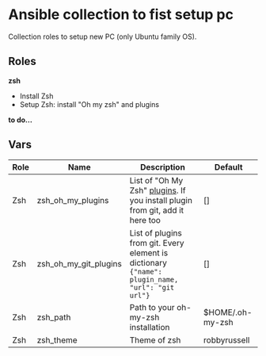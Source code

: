 # Ansible collection to fist setup pc 
Collection roles to setup new PC (only Ubuntu family OS).

## Roles
**zsh**
* Install Zsh
* Setup Zsh: install "Oh my zsh" and plugins

**to do...**

## Vars
| Role | Name | Description | Default |
| ---- | ---- | ----------- | ------- |
| Zsh | zsh_oh_my_plugins | List of "Oh My Zsh" [plugins](https://github.com/ohmyzsh/ohmyzsh/tree/master/plugins). If you install plugin from git, add it here too | []
| Zsh | zsh_oh_my_git_plugins | List of plugins from git. Every element is dictionary `{"name": plugin_name, "url": "git url"}` | []
| Zsh | zsh_path | Path to your oh-my-zsh installation | $HOME/.oh-my-zsh
| Zsh | zsh_theme | Theme of zsh | robbyrussell

